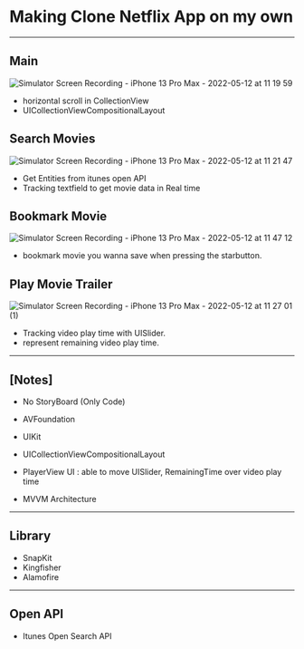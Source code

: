# Making Clone Netflix App on my own

---

## Main
![Simulator Screen Recording - iPhone 13 Pro Max - 2022-05-12 at 11 19 59](https://user-images.githubusercontent.com/97531269/167979129-56d32680-7a45-4f43-9b39-61f882e61426.gif) 
+ horizontal scroll in CollectionView
+ UICollectionViewCompositionalLayout

## Search Movies
![Simulator Screen Recording - iPhone 13 Pro Max - 2022-05-12 at 11 21 47](https://user-images.githubusercontent.com/97531269/167979394-e37f7fe2-7c7d-403d-8105-b4b153a9528f.gif) 
+ Get Entities from itunes open API
+ Tracking textfield to get movie data in Real time

## Bookmark Movie
![Simulator Screen Recording - iPhone 13 Pro Max - 2022-05-12 at 11 47 12](https://user-images.githubusercontent.com/97531269/167981992-167ddc0e-4e39-44a3-9a4d-55bbb3e1b3f5.gif)
+ bookmark movie you wanna save when pressing the starbutton.

## Play Movie Trailer
![Simulator Screen Recording - iPhone 13 Pro Max - 2022-05-12 at 11 27 01 (1)](https://user-images.githubusercontent.com/97531269/167979922-36ffd7a9-aa3d-414c-b254-f5c5ec419fc0.gif)
+ Tracking video play time with UISlider.
+ represent remaining video play time.

---

## [Notes]
+ No StoryBoard (Only Code)
+ AVFoundation
+ UIKit

+ UICollectionViewCompositionalLayout
+ PlayerView UI : able to move UISlider, RemainingTime over video play time
+ MVVM Architecture



---

## Library

+ SnapKit
+ Kingfisher
+ Alamofire

--- 

## Open API

+ Itunes Open Search API
